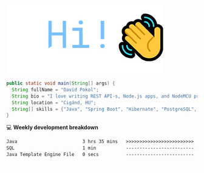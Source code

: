 ![Hi!](assets/images/hi.png)

```java
public static void main(String[] args) {
  String fullName = "David Pokol";
  String bio = "I love writing REST API-s, Node.js apps, and NodeMCU programs";
  String location = "Cigánd, HU";
  String[] skills = {"Java", "Spring Boot", "Hibernate", "PostgreSQL", "Git"};
}
```

💻 **Weekly development breakdown**
<!--START_SECTION:waka-->

```txt
Java                        3 hrs 35 mins   >>>>>>>>>>>>>>>>>>>>>>>>>   99.20 %
SQL                         1 min           -------------------------   00.58 %
Java Template Engine File   0 secs          -------------------------   00.22 %
```

<!--END_SECTION:waka-->

![footer](assets/images/footer.png)
